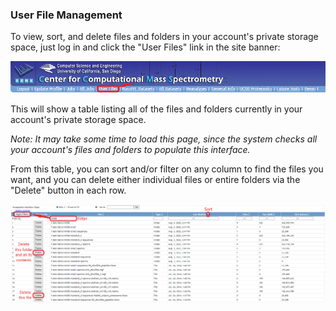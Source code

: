 ### User File Management
To view, sort, and delete files and folders in your account's private storage space, just log in and click the "User Files" link in the site banner:

![user_files](img/user_file_management/user_files.png)

This will show a table listing all of the files and folders currently in your account's private storage space.

_Note: It may take some time to load this page, since the system checks all your account's files and folders to populate this interface._

From this table, you can sort and/or filter on any column to find the files you want, and you can delete either individual files or entire folders via the "Delete" button in each row.

![user_files_management_page](img/user_file_management/user_files_management_page.png)
